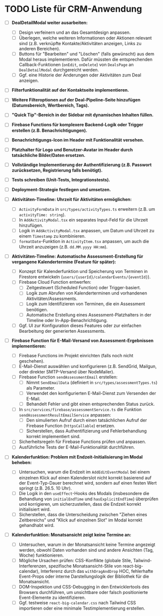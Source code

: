 # TODO Liste für CRM-Anwendung

- [ ] **DealDetailModal weiter ausarbeiten:**
  - [ ] Design verfeinern und an das Gesamtdesign anpassen.
  - [ ] Überlegen, welche weiteren Informationen oder Aktionen relevant sind (z.B. verknüpfte Kontakte/Aktivitäten anzeigen, Links zu anderen Bereichen).
  - [ ] Buttons für "Bearbeiten" und "Löschen" (falls gewünscht) aus dem Modal heraus implementieren. Dafür müssten die entsprechenden Callback-Funktionen (`onEdit`, `onDelete`) von `DealsPage` an `DealDetailModal` durchgereicht werden.
  - [ ] Ggf. eine Historie der Änderungen oder Aktivitäten zum Deal anzeigen.

- [ ] **Filterfunktionalität auf der Kontaktseite implementieren.**

- [ ] **Weitere Filteroptionen auf der Deal-Pipeline-Seite hinzufügen (Datumsbereich, Wertbereich, Tags).**

- [ ] **"Quick Tip"-Bereich in der Sidebar mit dynamischen Inhalten füllen.**

- [ ] **Firebase Functions für komplexere Backend-Logik oder Trigger erstellen (z.B. Benachrichtigungen).**

- [ ] **Benachrichtigungs-Icon im Header mit Funktionalität versehen.**

- [ ] **Platzhalter für Logo und Benutzer-Avatar im Header durch tatsächliche Bilder/Daten ersetzen.**

- [ ] **Vollständige Implementierung der Authentifizierung (z.B. Passwort zurücksetzen, Registrierung falls benötigt).**

- [ ] **Tests schreiben (Unit-Tests, Integrationstests).**

- [ ] **Deployment-Strategie festlegen und umsetzen.**

- [ ] **Aktivitäten-Timeline: Uhrzeit für Aktivitäten ermöglichen:**
  - [ ] `ActivityFormData` in `src/types/activityTypes.ts` erweitern (z.B. um `activityTime: string`).
  - [ ] In `AddActivityModal.tsx` ein separates Input-Feld für die Uhrzeit hinzufügen.
  - [ ] Logik in `AddActivityModal.tsx` anpassen, um Datum und Uhrzeit zu einem `Timestamp` zu kombinieren.
  - [ ] `formatDate`-Funktion in `ActivityItem.tsx` anpassen, um auch die Uhrzeit anzuzeigen (z.B. `dd.MM.yyyy HH:mm`).

- [ ] **Aktivitäten-Timeline: Automatische Assessment-Erstellung für vergangene Kalendertermine (Feature für später):**
  - [ ] Konzept für Kalenderfunktion und Speicherung von Terminen in Firestore entwickeln (`users/{userId}/calendarEvents/{eventId}`).
  - [ ] Firebase Cloud Function entwerfen:
    - [ ] Zeitgesteuert (Scheduled Function) oder Trigger-basiert.
    - [ ] Logik zum Abrufen von Kalenderterminen und vorhandenen Aktivitäten/Assessments.
    - [ ] Logik zum Identifizieren von Terminen, die ein Assessment benötigen.
    - [ ] Automatische Erstellung eines Assessment-Platzhalters in der Timeline oder In-App-Benachrichtigung.
  - [ ] Ggf. UI zur Konfiguration dieses Features oder zur einfachen Bearbeitung der generierten Assessments.

- [ ] **Firebase Function für E-Mail-Versand von Assessment-Ergebnissen implementieren:**
  - [ ] Firebase Functions im Projekt einrichten (falls noch nicht geschehen).
  - [ ] E-Mail-Dienst auswählen und konfigurieren (z.B. SendGrid, Mailgun, oder direkter SMTP-Versand über NodeMailer).
  - [ ] Firebase Function `sendAssessmentEmail` erstellen:
    - [ ] Nimmt `SendEmailData` (definiert in `src/types/assessmentTypes.ts`) als Parameter.
    - [ ] Verwendet den konfigurierten E-Mail-Dienst zum Versenden der E-Mail.
    - [ ] Behandelt Fehler und gibt einen entsprechenden Status zurück.
  - [ ] In `src/services/firebase/assessmentService.ts` die Funktion `sendAssessmentResultEmailService` anpassen:
    - [ ] Den simulierten Aufruf durch einen tatsächlichen Aufruf der Firebase Function (`httpsCallable`) ersetzen.
    - [ ] Sicherstellen, dass Authentifizierung und Fehlerbehandlung korrekt implementiert sind.
  - [ ] Sicherheitsregeln für Firebase Functions prüfen und anpassen.
  - [ ] Ausführliche Tests der E-Mail-Funktionalität durchführen.

- [ ] **Kalenderfunktion: Problem mit Endzeit-Initialisierung im Modal beheben:**
  - [ ] Untersuchen, warum die Endzeit im `AddEditEventModal` bei einem einzelnen Klick auf einen Kalenderslot nicht korrekt basierend auf der Event-Typ-Dauer berechnet wird, sondern auf einen festen Wert springt (z.B. 26.5. 10 Uhr).
  - [ ] Die Logik in den `useEffect`-Hooks des Modals (insbesondere die Behandlung von `initialEndTime` und `hasExplicitEndTime`) überprüfen und korrigieren, um sicherzustellen, dass die Endzeit korrekt initialisiert wird.
  - [ ] Sicherstellen, dass die Unterscheidung zwischen "Ziehen eines Zeitbereichs" und "Klick auf einzelnen Slot" im Modal korrekt gehandhabt wird.

- [ ] **Kalenderfunktion: Monatsansicht zeigt keine Termine an:**
  - [ ] Untersuchen, warum in der Monatsansicht keine Termine angezeigt werden, obwohl Daten vorhanden sind und andere Ansichten (Tag, Woche) funktionieren.
  - [ ] Mögliche Ursachen prüfen: CSS-Konflikte (globale Stile, Tailwind-Interferenzen, spezifische Monatsansicht-Stile von react-big-calendar), Interferenz durch das `withDragAndDrop` HOC, fehlerhafte Event-Props oder interne Darstellungslogik der Bibliothek für die Monatsansicht.
  - [ ] DOM-Inspektion und CSS-Debugging in den Entwicklertools des Browsers durchführen, um unsichtbare oder falsch positionierte Event-Elemente zu identifizieren.
  - [ ] Ggf. testweise `react-big-calendar.css` nach Tailwind CSS importieren oder eine minimale Testimplementierung erstellen. 